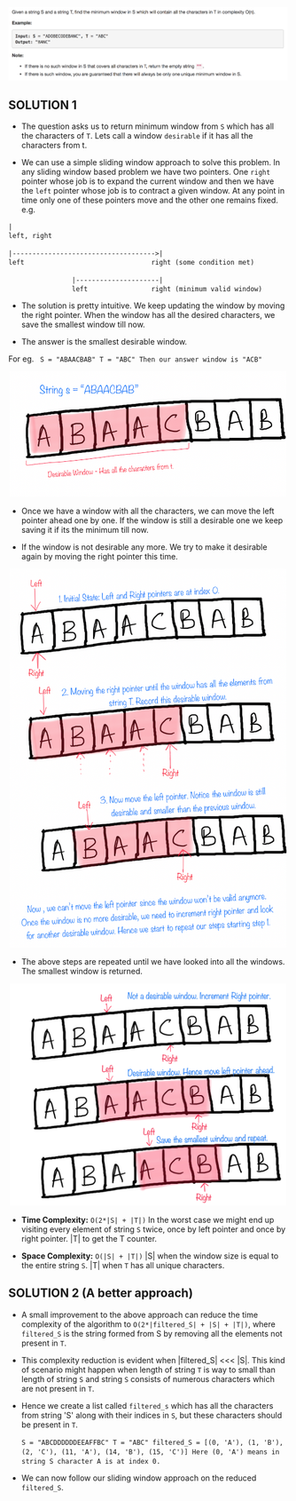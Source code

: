 ![alt text](../../Images/Minimum-Window-Substring.png)


## SOLUTION 1

* The question asks us to return minimum window from `S` which has all the characters of `T`. Lets call a window `desirable` if it has all the characters from t.

* We can use a simple sliding window approach to solve this problem. In any sliding window based problem we have two pointers. One `right` pointer whose job is to expand the current window and then we have the `left` pointer whose job is to contract a given window. At any point in time only one of these pointers move and the other one remains fixed. e.g.

```
|
left, right

|------------------------------------>|
left                                right (some condition met)

                |---------------------|
                left                right (minimum valid window)
```                

* The solution is pretty intuitive. We keep updating the window by moving the right pointer. When the window has all the desired characters, we save the smallest window till now.

* The answer is the smallest desirable window.

For eg. ` S = "ABAACBAB" T = "ABC" Then our answer window is "ACB"`
<center>
<img src="../../Images/Minimum-Window-Substring-1.png" width="500"/>
</center>

* Once we have a window with all the characters, we can move the left pointer ahead one by one. If the window is still a desirable one we keep saving it if its the minimum till now.

* If the window is not desirable any more. We try to make it desirable again by moving the right pointer this time.

<center>
<img src="../../Images/Minimum-Window-Substring-2.png" width="500"/>
</center>

* The above steps are repeated until we have looked into all the windows. The smallest window is returned.

<center>
<img src="../../Images/Minimum-Window-Substring-3.png" width="500"/>
</center>

* **Time Complexity:** `O(2*|S| + |T|)`
In the worst case we might end up visiting every element of string `S` twice, once by left pointer and once by right pointer. |T| to get the T counter.

* **Space Complexity:** `O(|S| + |T|)`
|S| when the window size is equal to the entire string `S`. |T| when `T` has all unique characters.

## SOLUTION 2 (A better approach)

* A small improvement to the above approach can reduce the time complexity of the algorithm to `O(2*|filtered_S| + |S| + |T|)`, where `filtered_S` is the string formed from S by removing all the elements not present in `T`.

* This complexity reduction is evident when |filtered_S| <<< |S|.
This kind of scenario might happen when length of string `T` is way to small than length of string `S` and string `S` consists of numerous characters which are not present in `T`.

* Hence we create a list called `filtered_s` which has all the characters from string 'S' along with their indices in `S`, but these characters should be present in `T`.

  `S = "ABCDDDDDDEEAFFBC" T = "ABC"
  filtered_S = [(0, 'A'), (1, 'B'), (2, 'C'), (11, 'A'), (14, 'B'), (15, 'C')]
  Here (0, 'A') means in string S character A is at index 0.`


* We can now follow our sliding window approach on the reduced `filtered_S`.
